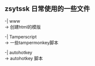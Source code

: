 ## zsytssk 日常使用的一些文件  

-| www  
-> 创建html的模版  

-| Tamperscript  
-> 一些tampermonkey脚本  

-| autohotkey  
-> autohotkey 脚本  
